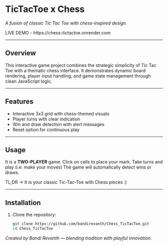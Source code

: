 # TicTacToe x Chess
_A fusion of classic Tic Tac Toe with chess-inspired design._  

<p>LIVE DEMO - https://chess-tictactoe.onrender.com</p>

---

## Overview

This interactive game project combines the strategic simplicity of Tic Tac Toe with a thematic chess interface. It demonstrates dynamic board rendering, player input handling, and game state management through clean JavaScript logic.

---

## Features

- Interactive 3x3 grid with chess-themed visuals
- Player turns with clear indication
- Win and draw detection with alert messages
- Reset option for continuous play

---

## Usage
It is a **TWO-PLAYER** game. Click on cells to place your mark. 
Take turns and play (i.e. make your moves) The game will automatically detect wins or draws.

TL;DR -> It is your classic Tic-Tac-Toe with Chess pieces :)

---

## Installation

1. Clone the repository:
   ```bash
   git clone https://github.com/bandirevanth/Chess_TicTacToe.git
   cd Chess_TicTacToe

*Created by Bandi Revanth — blending tradition with playful innovation.*
